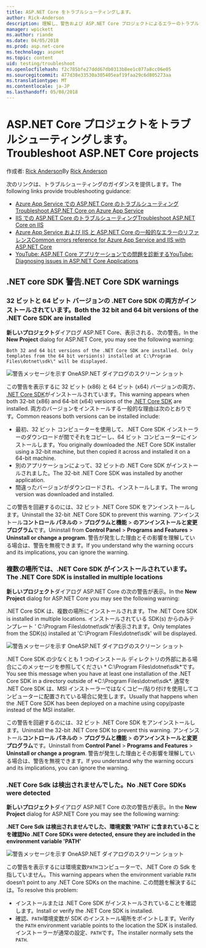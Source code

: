 ```yaml
---
title: ASP.NET Core をトラブルシューティングします。
author: Rick-Anderson
description: 理解し、警告および ASP.NET Core プロジェクトによるエラーのトラブルシューティングを行います。
manager: wpickett
ms.author: riande
ms.date: 04/05/2018
ms.prod: asp.net-core
ms.technology: aspnet
ms.topic: content
uid: testing/troubleshoot
ms.openlocfilehash: f2c785bfe27ddd67db0313b8ee1c077a8cc06e05
ms.sourcegitcommit: 477d38e33530a305405eaf19faa29c6d805273aa
ms.translationtype: MT
ms.contentlocale: ja-JP
ms.lasthandoff: 05/08/2018
---
```

# <a name="troubleshoot-aspnet-core-projects"></a><span data-ttu-id="21328-103">ASP.NET Core プロジェクトをトラブルシューティングします。</span><span class="sxs-lookup"><span data-stu-id="21328-103">Troubleshoot ASP.NET Core projects</span></span>

<span data-ttu-id="21328-104">作成者: [Rick Anderson](https://twitter.com/RickAndMSFT)</span><span class="sxs-lookup"><span data-stu-id="21328-104">By [Rick Anderson](https://twitter.com/RickAndMSFT)</span></span>

<span data-ttu-id="21328-105">次のリンクは、トラブルシューティングのガイダンスを提供します。</span><span class="sxs-lookup"><span data-stu-id="21328-105">The following links provide troubleshooting guidance:</span></span>

* [<span data-ttu-id="21328-106">Azure App Service での ASP.NET Core のトラブルシューティング</span><span class="sxs-lookup"><span data-stu-id="21328-106">Troubleshoot ASP.NET Core on Azure App Service</span></span>](xref:host-and-deploy/azure-apps/troubleshoot)
* [<span data-ttu-id="21328-107">IIS での ASP.NET Core のトラブルシューティング</span><span class="sxs-lookup"><span data-stu-id="21328-107">Troubleshoot ASP.NET Core on IIS</span></span>](xref:host-and-deploy/iis/troubleshoot)
* [<span data-ttu-id="21328-108">Azure App Service および IIS と ASP.NET Core の一般的なエラーのリファレンス</span><span class="sxs-lookup"><span data-stu-id="21328-108">Common errors reference for Azure App Service and IIS with ASP.NET Core</span></span>](xref:host-and-deploy/azure-iis-errors-reference)
* [<span data-ttu-id="21328-109">YouTube: ASP.NET Core アプリケーションでの問題を診断する</span><span class="sxs-lookup"><span data-stu-id="21328-109">YouTube: Diagnosing issues in ASP.NET Core Applications</span></span>](https://www.youtube.com/watch?v=RYI0DHoIVaA)

<a name="sdk"></a>
## <a name="net-core-sdk-warnings"></a><span data-ttu-id="21328-110">.NET core SDK 警告</span><span class="sxs-lookup"><span data-stu-id="21328-110">.NET Core SDK warnings</span></span>

### <a name="both-the-32-bit-and-64-bit-versions-of-the-net-core-sdk-are-installed"></a><span data-ttu-id="21328-111">32 ビットと 64 ビット バージョンの .NET Core SDK の両方がインストールされています。</span><span class="sxs-lookup"><span data-stu-id="21328-111">Both the 32 bit and 64 bit versions of the .NET Core SDK are installed</span></span>
<span data-ttu-id="21328-112">**新しいプロジェクト**ダイアログ ASP.NET Core、表示される、次の警告。</span><span class="sxs-lookup"><span data-stu-id="21328-112">In the **New Project** dialog for ASP.NET Core, you may see the following warning:</span></span> 

    Both 32 and 64 bit versions of the .NET Core SDK are installed. Only templates from the 64 bit version(s) installed at C:\Program Files\dotnet\sdk\" will be displayed.

![警告メッセージを示す OneASP.NET ダイアログのスクリーン ショット](troubleshoot/_static/both32and64bit.png)

<span data-ttu-id="21328-114">この警告を表示するに 32 ビット (x86) と 64 ビット (x64) バージョンの両方、 [.NET Core SDK](https://www.microsoft.com/net/download/all)がインストールされています。</span><span class="sxs-lookup"><span data-stu-id="21328-114">This warning appears when both 32-bit (x86) and 64-bit (x64) versions of the [.NET Core SDK](https://www.microsoft.com/net/download/all) are installed.</span></span> <span data-ttu-id="21328-115">両方のバージョンをインストールする一般的な理由は次のとおりです。</span><span class="sxs-lookup"><span data-stu-id="21328-115">Common reasons both versions can be installed include:</span></span>

* <span data-ttu-id="21328-116">最初、32 ビット コンピューターを使用して、.NET Core SDK インストーラーのダウンロードが間でそれをコピーし、64 ビット コンピューターにインストールします。</span><span class="sxs-lookup"><span data-stu-id="21328-116">You originally downloaded the .NET Core SDK installer using a 32-bit machine, but then copied it across and installed it on a 64-bit machine.</span></span> 
* <span data-ttu-id="21328-117">別のアプリケーションによって、32 ビットの .NET Core SDK がインストールされました。</span><span class="sxs-lookup"><span data-stu-id="21328-117">The 32-bit .NET Core SDK was installed by another application.</span></span>
* <span data-ttu-id="21328-118">間違ったバージョンがダウンロードされ、インストールします。</span><span class="sxs-lookup"><span data-stu-id="21328-118">The wrong version was downloaded and installed.</span></span>

<span data-ttu-id="21328-119">この警告を回避するのには、32 ビット .NET Core SDK をアンインストールします。</span><span class="sxs-lookup"><span data-stu-id="21328-119">Uninstall the 32-bit .NET Core SDK to prevent this warning.</span></span> <span data-ttu-id="21328-120">アンインストール**コントロール パネルの** > **プログラムと機能** > **のアンインストールと変更プログラム**です。</span><span class="sxs-lookup"><span data-stu-id="21328-120">Uninstall from **Control Panel** > **Programs and Features** > **Uninstall or change a program**.</span></span> <span data-ttu-id="21328-121">警告が発生した理由とその影響を理解している場合は、警告を無視できます。</span><span class="sxs-lookup"><span data-stu-id="21328-121">If you understand why the warning occurs and its implications, you can ignore the warning.</span></span>

### <a name="the-net-core-sdk-is-installed-in-multiple-locations"></a><span data-ttu-id="21328-122">複数の場所では、.NET Core SDK がインストールされています。</span><span class="sxs-lookup"><span data-stu-id="21328-122">The .NET Core SDK is installed in multiple locations</span></span>
<span data-ttu-id="21328-123">**新しいプロジェクト**ダイアログ ASP.NET Core の次の警告が表示。</span><span class="sxs-lookup"><span data-stu-id="21328-123">In the **New Project** dialog for ASP.NET Core you may see the following warning:</span></span> 

 <span data-ttu-id="21328-124">.NET Core SDK は、複数の場所にインストールされます。</span><span class="sxs-lookup"><span data-stu-id="21328-124">The .NET Core SDK is installed in multiple locations.</span></span> <span data-ttu-id="21328-125">インストールされている SDK(s) からのみテンプレート ' C:\Program Files\dotnet\sdk\'が表示されます。</span><span class="sxs-lookup"><span data-stu-id="21328-125">Only templates from the SDK(s) installed at 'C:\Program Files\dotnet\sdk\' will be displayed.</span></span>

![警告メッセージを示す OneASP.NET ダイアログのスクリーン ショット](troubleshoot/_static/multiplelocations.png)

<span data-ttu-id="21328-127">.NET Core SDK の少なくとも 1 つのインストール ディレクトリの外部にある場合にこのメッセージを参照してください * C:\Program Files\dotnet\sdk\*です。</span><span class="sxs-lookup"><span data-stu-id="21328-127">You see this message when you have at least one installation of the .NET Core SDK in a directory outside of *C:\Program Files\dotnet\sdk\*.</span></span> <span data-ttu-id="21328-128">通常を .NET Core SDK は、MSI インストーラーではなくコピー/貼り付けを使用してコンピューターに配置されている場合に発生します。</span><span class="sxs-lookup"><span data-stu-id="21328-128">Usually that happens when the .NET Core SDK has been deployed on a machine using copy/paste instead of the MSI installer.</span></span>

<span data-ttu-id="21328-129">この警告を回避するのには、32 ビット .NET Core SDK をアンインストールします。</span><span class="sxs-lookup"><span data-stu-id="21328-129">Uninstall the 32-bit .NET Core SDK to prevent this warning.</span></span> <span data-ttu-id="21328-130">アンインストール**コントロール パネルの** > **プログラムと機能** > **のアンインストールと変更プログラム**です。</span><span class="sxs-lookup"><span data-stu-id="21328-130">Uninstall from **Control Panel** > **Programs and Features** > **Uninstall or change a program**.</span></span> <span data-ttu-id="21328-131">警告が発生した理由とその影響を理解している場合は、警告を無視できます。</span><span class="sxs-lookup"><span data-stu-id="21328-131">If you understand why the warning occurs and its implications, you can ignore the warning.</span></span>

### <a name="no-net-core-sdks-were-detected"></a><span data-ttu-id="21328-132">.NET Core Sdk は検出されませんでした。</span><span class="sxs-lookup"><span data-stu-id="21328-132">No .NET Core SDKs were detected</span></span>
<span data-ttu-id="21328-133">**新しいプロジェクト**ダイアログ ASP.NET Core の次の警告が表示。</span><span class="sxs-lookup"><span data-stu-id="21328-133">In the **New Project** dialog for ASP.NET Core you may see the following warning:</span></span> 

<span data-ttu-id="21328-134">**.NET Core Sdk は検出されませんでした、環境変数 'PATH' に含まれていることを確認**</span><span class="sxs-lookup"><span data-stu-id="21328-134">**No .NET Core SDKs were detected, ensure they are included in the environment variable 'PATH'**</span></span>

![警告メッセージを示す OneASP.NET ダイアログのスクリーン ショット](troubleshoot/_static/NoNetCore.png)

<span data-ttu-id="21328-136">この警告を表示するには環境変数`PATH`コンピューターで、.NET Core の Sdk を指していません。</span><span class="sxs-lookup"><span data-stu-id="21328-136">This warning appears when the environment variable `PATH` doesn’t point to any .NET Core SDKs on the machine.</span></span> <span data-ttu-id="21328-137">この問題を解決するには。</span><span class="sxs-lookup"><span data-stu-id="21328-137">To resolve this problem:</span></span>

* <span data-ttu-id="21328-138">インストールまたは .NET Core SDK がインストールされていることを確認します。</span><span class="sxs-lookup"><span data-stu-id="21328-138">Install or verify the .NET Core SDK is installed.</span></span>
* <span data-ttu-id="21328-139">確認、`PATH`環境変数が SDK のインストール場所をポイントします。</span><span class="sxs-lookup"><span data-stu-id="21328-139">Verify the `PATH` environment variable points to the location the SDK is installed.</span></span> <span data-ttu-id="21328-140">インストーラーが通常の設定、`PATH`です。</span><span class="sxs-lookup"><span data-stu-id="21328-140">The installer normally sets the `PATH`.</span></span>